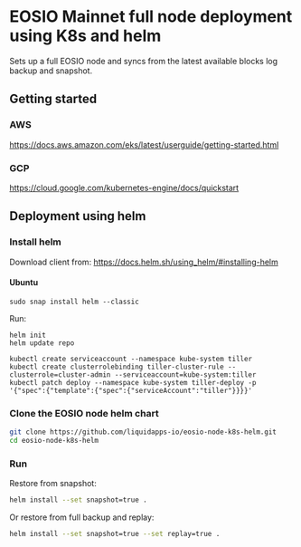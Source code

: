 # EOSIO Mainnet full node deployment using K8s and helm

Sets up a full EOSIO node and syncs from the latest available blocks log backup and snapshot.

## Getting started
### AWS
https://docs.aws.amazon.com/eks/latest/userguide/getting-started.html

### GCP
https://cloud.google.com/kubernetes-engine/docs/quickstart

## Deployment using helm
### Install helm

Download client from: https://docs.helm.sh/using_helm/#installing-helm
#### Ubuntu
```
sudo snap install helm --classic
```

Run:
```
helm init
helm update repo

kubectl create serviceaccount --namespace kube-system tiller 
kubectl create clusterrolebinding tiller-cluster-rule --clusterrole=cluster-admin --serviceaccount=kube-system:tiller 
kubectl patch deploy --namespace kube-system tiller-deploy -p '{"spec":{"template":{"spec":{"serviceAccount":"tiller"}}}}'

```
### Clone the EOSIO node helm chart
```bash
git clone https://github.com/liquidapps-io/eosio-node-k8s-helm.git
cd eosio-node-k8s-helm
```

### Run
Restore from snapshot:
```bash
helm install --set snapshot=true .
```
Or restore from full backup and replay:
```bash
helm install --set snapshot=true --set replay=true .
```
